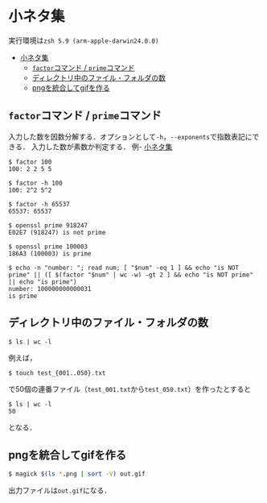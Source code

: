 # 小ネタ集

実行環境は`zsh 5.9 (arm-apple-darwin24.0.0)`

- [小ネタ集](#小ネタ集)
  - [`factor`コマンド / `prime`コマンド](#factorコマンド--primeコマンド)
  - [ディレクトリ中のファイル・フォルダの数](#ディレクトリ中のファイルフォルダの数)
  - [pngを統合してgifを作る](#pngを統合してgifを作る)



## `factor`コマンド / `prime`コマンド
入力した数を因数分解する．オプションとして`-h`，`--exponents`で指数表記にできる．
入力した数が素数か判定する．
例- [小ネタ集](#小ネタ集)
```shell
$ factor 100
100: 2 2 5 5

$ factor -h 100
100: 2^2 5^2

$ factor -h 65537
65537: 65537

$ openssl prime 918247
E02E7 (918247) is not prime

$ openssl prime 100003
186A3 (100003) is prime

$ echo -n "number: "; read num; [ "$num" -eq 1 ] && echo "is NOT prime" || ([ $(factor "$num" | wc -w) -gt 2 ] && echo "is NOT prime" || echo "is prime")
number: 100000000000031
is prime
```

## ディレクトリ中のファイル・フォルダの数
```shell
$ ls | wc -l
```
例えば，
```
$ touch test_{001..050}.txt
```
で50個の連番ファイル（`test_001.txt`から`test_050.txt`）を作ったとすると
```shell
$ ls | wc -l
50
```
となる．

## pngを統合してgifを作る

```zsh
$ magick $(ls *.png | sort -V) out.gif
```
出力ファイルは`out.gif`になる．
